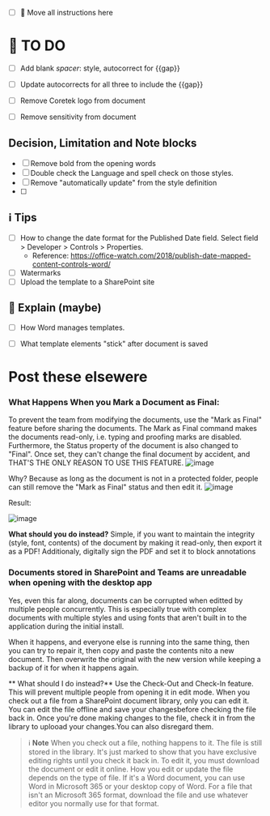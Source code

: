 - [ ] 🚧 Move all instructions here

# 🚧 TO DO

- [ ] Add blank _spacer_: style, autocorrect for {{gap}}
- [ ] Update autocorrects for all three to include the {{gap}}
- [ ] Remove Coretek logo from document
- [ ] Remove sensitivity from document


## Decision, Limitation and Note blocks

- [ ] Remove bold from the opening words
- [ ] Double check the Language and spell check on those styles.
- [ ] Remove "automatically update" from the style definition
- [ ] 


## ℹ️ Tips
- [ ] How to change the date format for the Published Date field. Select field > Developer > Controls > Properties.
  - Reference: https://office-watch.com/2018/publish-date-mapped-content-controls-word/
- [ ] Watermarks
- [ ] Upload the template to a SharePoint site

## 🔎 Explain (maybe)
- [ ] How Word manages templates.
- [ ] What template elements "stick" after document is saved



# Post these elsewere
### What Happens When you Mark a Document as **Final**:
To prevent the team from modifying the documents, use the "Mark as Final" feature before sharing the documents. The Mark as Final command makes the documents read-only, i.e. typing and proofing marks are disabled. Furthermore, the Status property of the document is also changed to "Final". Once set, they can't change the final document by accident, and THAT'S THE ONLY REASON TO USE THIS FEATURE.
![image](https://github.com/volatile-torpedo/Word-StyleFrame/assets/106129332/9c563d52-cc28-48bb-97d1-47c355904e71)

Why? Because as long as the document is not in a protected folder, people can still remove the "Mark as Final" status and then edit it.
![image](https://github.com/volatile-torpedo/Word-StyleFrame/assets/106129332/577ff898-e2bb-4747-8b09-779dd97ccc17)

Result:

![image](https://github.com/volatile-torpedo/Word-StyleFrame/assets/106129332/ae6f2204-5e91-4acd-885c-8462b7fade69)

**What should you do instead?** Simple, if you want to maintain the integrity (style, font, contents) of the document by making it read-only, then export it as a PDF! Additionaly, digitally sign the PDF and set it to block annotations

### Documents stored in SharePoint and Teams are unreadable when opening with the desktop app
Yes, even this far along, documents can be corrupted when editted by multiple people concurrently. This is especially true with complex documents with multiple styles and using fonts that aren't built in to the application during the initial install.

When it happens, and everyone else is running into the same thing, then you can try to repair it, then copy and paste the contents nito a new document. Then overwrite the original with the new version while keeping a backup of it for when it happens again.

** What should I do instead?** Use the Check-Out and Check-In feature. This will prevent multiple people from opening it in edit mode. When you check out a file from a SharePoint document library, only you can edit it. You can edit the file offline and save your changesbefore checking the file back in. Once you're done making changes to the file, check it in from the library to uplooad your changes.You can also disregard them. 

> ℹ️ **Note** When you check out a file, nothing happens to it. The file is still stored in the library. It's just marked to show that you have exclusive editing rights until you check it back in. To edit it, you must download the document or edit it online. How you edit or update the file depends on the type of file. If it's a Word document, you can use Word in Microsoft 365 or your desktop copy of Word. For a file that isn't an Microsoft 365 format, download the file and use whatever editor you normally use for that format.
